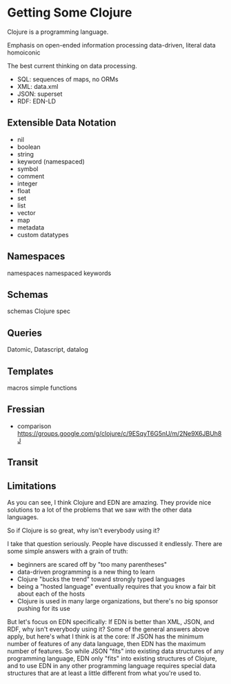 # Getting Some Clojure

Clojure
is a programming language.

Emphasis on open-ended information processing
data-driven, literal data
homoiconic

The best current thinking on data processing.

- SQL: sequences of maps, no ORMs
- XML: data.xml
- JSON: superset
- RDF: EDN-LD

## Extensible Data Notation

- nil
- boolean
- string
- keyword (namespaced)
- symbol
- comment
- integer
- float
- set
- list
- vector
- map
- metadata
- custom datatypes

## Namespaces

namespaces
namespaced keywords

## Schemas

schemas
Clojure spec

## Queries

Datomic, Datascript, datalog

## Templates

macros
simple functions

## Fressian

- comparison https://groups.google.com/g/clojure/c/9ESqyT6G5nU/m/2Ne9X6JBUh8J

## Transit

## Limitations

As you can see, I think Clojure and EDN are amazing.
They provide nice solutions to a lot of the problems
that we saw with the other data languages.

So if Clojure is so great,
why isn't everybody using it?

I take that question seriously.
People have discussed it endlessly.
There are some simple answers with a grain of truth:

- beginners are scared off by "too many parentheses"
- data-driven programming is a new thing to learn
- Clojure "bucks the trend" toward strongly typed languages
- being a "hosted language" eventually requires
  that you know a fair bit about each of the hosts
- Clojure is used in many large organizations,
  but there's no big sponsor pushing for its use

But let's focus on EDN specifically:
If EDN is better than XML, JSON, and RDF,
why isn't everybody using it?
Some of the general answers above apply,
but here's what I think is at the core:
If JSON has the minimum number of features of any data language,
then EDN has the maximum number of features.
So while JSON "fits" into existing data structures of any programming language,
EDN only "fits" into existing structures of Clojure,
and to use EDN in any other programming language 
requires special data structures
that are at least a little different from what you're used to.


